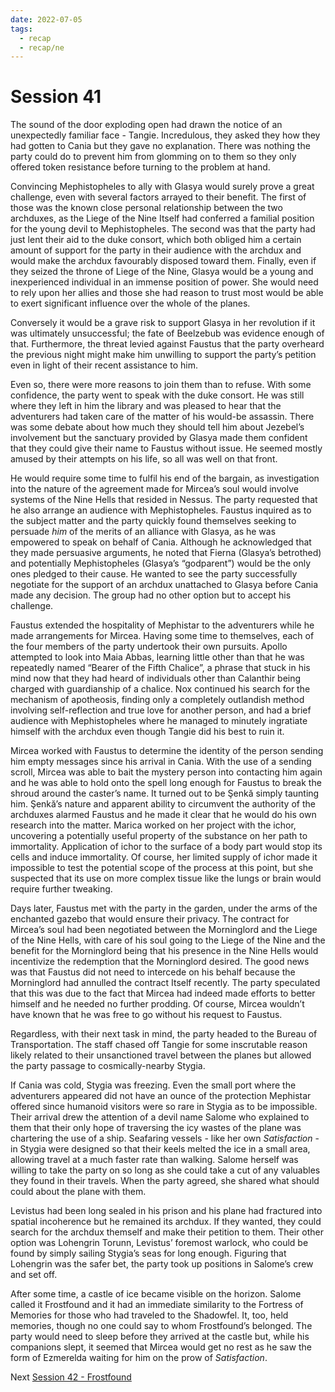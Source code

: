 ```yaml
---
date: 2022-07-05
tags:
  - recap
  - recap/ne
---
```

# Session 41

The sound of the door exploding open had drawn the notice of an unexpectedly familiar face - Tangie. Incredulous, they asked they how they had gotten to Cania but they gave no explanation. There was nothing the party could do to prevent him from glomming on to them so they only offered token resistance before turning to the problem at hand.

Convincing Mephistopheles to ally with Glasya would surely prove a great challenge, even with several factors arrayed to their benefit. The first of those was the known close personal relationship between the two archduxes, as the Liege of the Nine Itself had conferred a familial position for the young devil to Mephistopheles. The second was that the party had just lent their aid to the duke consort, which both obliged him a certain amount of support for the party in their audience with the archdux and would make the archdux favourably disposed toward them. Finally, even if they seized the throne of Liege of the Nine, Glasya would be a young and inexperienced individual in an immense position of power. She would need to rely upon her allies and those she had reason to trust most would be able to exert significant influence over the whole of the planes.

Conversely it would be a grave risk to support Glasya in her revolution if it was ultimately unsuccessful; the fate of Beelzebub was evidence enough of that. Furthermore, the threat levied against Faustus that the party overheard the previous night might make him unwilling to support the party’s petition even in light of their recent assistance to him.

Even so, there were more reasons to join them than to refuse. With some confidence, the party went to speak with the duke consort. He was still where they left in him the library and was pleased to hear that the adventurers had taken care of the matter of his would-be assassin. There was some debate about how much they should tell him about Jezebel’s involvement but the sanctuary provided by Glasya made them confident that they could give their name to Faustus without issue. He seemed mostly amused by their attempts on his life, so all was well on that front.

He would require some time to fulfil his end of the bargain, as investigation into the nature of the agreement made for Mircea’s soul would involve systems of the Nine Hells that resided in Nessus. The party requested that he also arrange an audience with Mephistopheles. Faustus inquired as to the subject matter and the party quickly found themselves seeking to persuade *him* of the merits of an alliance with Glasya, as he was empowered to speak on behalf of Cania. Although he acknowledged that they made persuasive arguments, he noted that Fierna (Glasya’s betrothed) and potentially Mephistopheles (Glasya’s “godparent”) would be the only ones pledged to their cause. He wanted to see the party successfully negotiate for the support of an archdux unattached to Glasya before Cania made any decision. The group had no other option but to accept his challenge.

Faustus extended the hospitality of Mephistar to the adventurers while he made arrangements for Mircea. Having some time to themselves, each of the four members of the party undertook their own pursuits. Apollo attempted to look into Maia Abbas, learning little other than that he was repeatedly named “Bearer of the Fifth Chalice”, a phrase that stuck in his mind now that they had heard of individuals other than Calanthir being charged with guardianship of a chalice. Nox continued his search for the mechanism of apotheosis, finding only a completely outlandish method involving self-reflection and true love for another person, and had a brief audience with Mephistopheles where he managed to minutely ingratiate himself with the archdux even though Tangie did his best to ruin it.

Mircea worked with Faustus to determine the identity of the person sending him empty messages since his arrival in Cania. With the use of a sending scroll, Mircea was able to bait the mystery person into contacting him again and he was able to hold onto the spell long enough for Faustus to break the shroud around the caster’s name. It turned out to be Şenkă simply taunting him. Şenkă’s nature and apparent ability to circumvent the authority of the archduxes alarmed Faustus and he made it clear that he would do his own research into the matter. Marica worked on her project with the ichor, uncovering a potentially useful property of the substance on her path to immortality. Application of ichor to the surface of a body part would stop its cells and induce immortality. Of course, her limited supply of ichor made it impossible to test the potential scope of the process at this point, but she suspected that its use on more complex tissue like the lungs or brain would require further tweaking.

Days later, Faustus met with the party in the garden, under the arms of the enchanted gazebo that would ensure their privacy. The contract for Mircea’s soul had been negotiated between the Morninglord and the Liege of the Nine Hells, with care of his soul going to the Liege of the Nine and the benefit for the Morninglord being that his presence in the Nine Hells would incentivize the redemption that the Morninglord desired. The good news was that Faustus did not need to intercede on his behalf because the Morninglord had annulled the contract Itself recently. The party speculated that this was due to the fact that Mircea had indeed made efforts to better himself and he needed no further prodding. Of course, Mircea wouldn’t have known that he was free to go without his request to Faustus.

Regardless, with their next task in mind, the party headed to the Bureau of Transportation. The staff chased off Tangie for some inscrutable reason likely related to their unsanctioned travel between the planes but allowed the party passage to cosmically-nearby Stygia.

If Cania was cold, Stygia was freezing. Even the small port where the adventurers appeared did not have an ounce of the protection Mephistar offered since humanoid visitors were so rare in Stygia as to be impossible. Their arrival drew the attention of a devil name Salome who explained to them that their only hope of traversing the icy wastes of the plane was chartering the use of a ship. Seafaring vessels - like her own *Satisfaction* - in Stygia were designed so that their keels melted the ice in a small area, allowing travel at a much faster rate than walking. Salome herself was willing to take the party on so long as she could take a cut of any valuables they found in their travels. When the party agreed, she shared what should could about the plane with them.

Levistus had been long sealed in his prison and his plane had fractured into spatial incoherence but he remained its archdux. If they wanted, they could search for the archdux themself and make their petition to them. Their other option was Lohengrin Torunn, Levistus’ foremost warlock, who could be found by simply sailing Stygia’s seas for long enough. Figuring that Lohengrin was the safer bet, the party took up positions in Salome’s crew and set off.

After some time, a castle of ice became visible on the horizon. Salome called it Frostfound and it had an immediate similarity to the Fortress of Memories for those who had traveled to the Shadowfel. It, too, held memories, though no one could say to whom Frostfound’s belonged. The party would need to sleep before they arrived at the castle but, while his companions slept, it seemed that Mircea would get no rest as he saw the form of Ezmerelda waiting for him on the prow of *Satisfaction*.

Next
[Session 42 - Frostfound](Session%2042%20-%20Frostfound.md)
